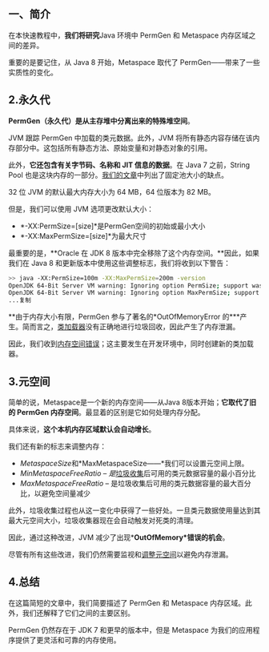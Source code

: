 ## **一、简介**

在本快速教程中，**我们将研究**Java 环境中 PermGen 和 Metaspace 内存区域之间的差异。

重要的是要记住，从 Java 8 开始，Metaspace 取代了 PermGen——带来了一些实质性的变化。

## **2.永久代**

**PermGen（永久代）是从主存堆中分离出来的特殊堆空间**。

JVM 跟踪 PermGen 中加载的类元数据。此外，JVM 将所有静态内容存储在该内存部分中。这包括所有静态方法、原始变量和对静态对象的引用。

此外，**它还包含有关字节码、名称和 JIT 信息的数据**。在 Java 7 之前，String Pool 也是这块内存的一部分。[我们的文章](https://www.baeldung.com/java-string-pool)中列出了固定池大小的缺点。

32 位 JVM 的默认最大内存大小为 64 MB，64 位版本为 82 MB。

但是，我们可以使用 JVM 选项更改默认大小：

-   *-XX:PermSize=[size]*是PermGen空间的初始或最小大小
-   *-XX:MaxPermSize=[size]*为最大尺寸

最重要的是，**Oracle 在 JDK 8 版本中完全移除了这个内存空间。**因此，如果我们在 Java 8 和更新版本中使用这些调整标志，我们将收到以下警告：

```bash
>> java -XX:PermSize=100m -XX:MaxPermSize=200m -version
OpenJDK 64-Bit Server VM warning: Ignoring option PermSize; support was removed in 8.0
OpenJDK 64-Bit Server VM warning: Ignoring option MaxPermSize; support was removed in 8.0
...复制
```

**由于内存大小有限，PermGen 参与了著名的\*OutOfMemoryError 的\***产生。简而言之，[类加载器](https://www.baeldung.com/java-classloaders)没有正确地进行垃圾回收，因此产生了内存泄漏。

因此，我们收到[内存空间错误](https://www.baeldung.com/java-gc-overhead-limit-exceeded)；这主要发生在开发环境中，同时创建新的类加载器。

## **3.元空间**

简单的说，Metaspace是一个新的内存空间——从Java 8版本开始；**它取代了旧的 PermGen 内存空间**。最显着的区别是它如何处理内存分配。

具体来说，**这个本机内存区域默认会自动增长**。

我们还有新的标志来调整内存：

-   *MetaspaceSize*和*MaxMetaspaceSize——*我们可以设置元空间上限。
-   *MinMetaspaceFreeRatio – 是*[垃圾收集](https://www.baeldung.com/jvm-garbage-collectors)后可用的类元数据容量的最小百分比
-   *MaxMetaspaceFreeRatio* – 是垃圾收集后可用的类元数据容量的最大百分比，以避免空间量减少

此外，垃圾收集过程也从这一变化中获得了一些好处。一旦类元数据使用量达到其最大元空间大小，垃圾收集器现在会自动触发对死类的清理。

因此，通过这种改进，JVM 减少了出现***OutOfMemory\*****错误的****机会**。

尽管有所有这些改进，我们仍然需要监视和[调整元空间](https://www.baeldung.com/jvm-parameters)以避免内存泄漏。

## **4.总结**

在这篇简短的文章中，我们简要描述了 PermGen 和 Metaspace 内存区域。此外，我们还解释了它们之间的主要区别。

PermGen 仍然存在于 JDK 7 和更早的版本中，但是 Metaspace 为我们的应用程序提供了更灵活和可靠的内存使用。